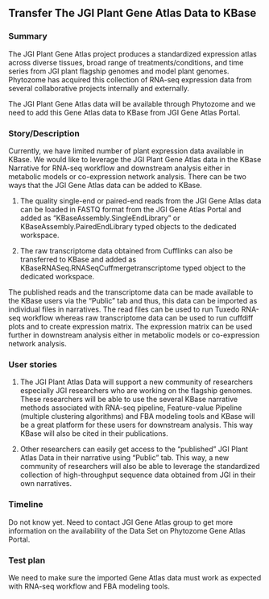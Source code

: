 ## Transfer The JGI Plant Gene Atlas Data to KBase

### Summary
The JGI Plant Gene Atlas project produces a standardized expression atlas across diverse tissues, broad range of treatments/conditions, and time series from JGI plant flagship genomes and model plant genomes. Phytozome has acquired this collection of RNA-seq expression data from several collaborative projects internally and externally.

The JGI Plant Gene Atlas data will be available through Phytozome and we need to add this Gene Atlas data to KBase from JGI Gene Atlas Portal.

### Story/Description
Currently, we have limited number of plant expression data available in KBase. We would like to leverage the JGI Plant Gene Atlas data in the KBase Narrative for RNA-seq workflow and downstream analysis either in metabolic models or co-expression network analysis. There can be two ways that the JGI Gene Atlas data can be added to KBase.
1. The quality single-end or paired-end reads from the JGI Gene Atlas data can be loaded in FASTQ format from the JGI Gene Atlas Portal and added as “KBaseAssembly.SingleEndLibrary” or KBaseAssembly.PairedEndLibrary typed objects to the dedicated workspace.

2. The raw transcriptome data obtained from Cufflinks can also be transferred to KBase and added as KBaseRNASeq.RNASeqCuffmergetranscriptome typed object to the dedicated workspace.
 
The published reads and the transcriptome data can be made available to the KBase users via the “Public” tab and thus, this data can be imported as individual files in narratives. The read files can be used to run Tuxedo RNA-seq workflow whereas raw transcriptome data can be used to run cuffdiff plots and to create expression matrix. The expression matrix can be used further in downstream analysis either in metabolic models or co-expression network analysis.
 
### User stories
1. The JGI Plant Atlas Data will support a new community of researchers especially JGI researchers who are working on the flagship genomes. These researchers will be able to use the several KBase narrative methods associated with RNA-seq pipeline, Feature-value Pipeline (multiple clustering algorithms) and FBA modeling tools and KBase will be a great platform for these users for downstream analysis. This way KBase will also be cited in their publications.
 
2. Other researchers can easily get access to the “published” JGI Plant Atlas Data in their narrative using “Public” tab. This way, a new community of researchers will also be able to leverage the standardized collection of high-throughput sequence data obtained from JGI in their own narratives.
 
 
### Timeline
Do not know yet. Need to contact JGI Gene Atlas group to get more information on the availability of the Data Set on Phytozome Gene Atlas Portal.
 
### Test plan
We need to make sure the imported Gene Atlas data must work as expected with RNA-seq workflow and FBA modeling tools.


